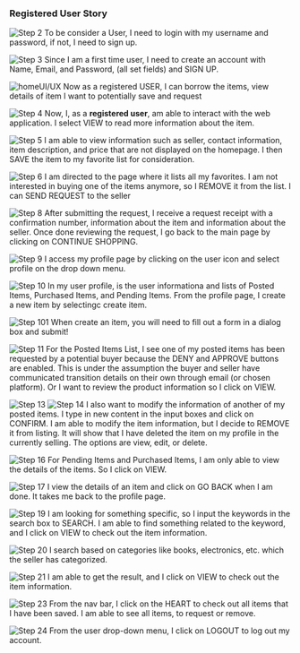 ### Registered User Story

![Step 2](UX_UI_Images/student_user/2.png "Step 2")
To be consider a User, I need to login with my username and password, if not, I need to sign up.

![Step 3](UX_UI_Images/student_user/3.png "Step 3")
Since I am a first time user, I need to create an account with Name, Email, and Password, (all set fields) and SIGN UP.

![homeUI/UX](../diagrams/sprint03_images/homeUI.png "homeUI/UX")
Now as a registered USER, I can borrow the items, view details of item I want to potentially save and request

![Step 4](../diagrams/UX_UI_Images/student_user/4.png "Step 4")
Now, I, as a **registered user**, am able to interact with the web application. I select VIEW to read more information about the item.

![Step 5](../diagrams/UX_UI_Images/student_user/51.png "Step 5")
I am able to view information such as seller, contact information, item description, and price that are not displayed on the homepage. I then SAVE the item to my favorite list for consideration.

![Step 6](../diagrams/UX_UI_Images/student_user/61.png "Step 6")
I am directed to the page where it lists all my favorites. I am not interested in buying one of the items anymore, so I REMOVE it from the list. I can SEND REQUEST to the seller

![Step 8](../diagrams/UX_UI_Images/student_user/8.png "Step 8")
After submitting the request, I receive a request receipt with a confirmation number, information about the item and information about the seller. Once done reviewing the request, I go back to the main page by clicking on CONTINUE SHOPPING.

![Step 9](../diagrams/UX_UI_Images/student_user/9.png "Step 9")
I access my profile page by clicking on the user icon and select profile on the drop down menu.

![Step 10](../diagrams/UX_UI_Images/student_user/profile-create.png "Step 10")
In my user profile, is the user informationa and lists of Posted Items, Purchased Items, and Pending Items. From the profile page, I create a new item by selectingc create item. 

![Step 101](../diagrams/UX_UI_Images/student_user/create-item.png "Step 101")
When create an item, you will need to fill out a form in a dialog box and submit!

![Step 11](../diagrams/UX_UI_Images/student_user/request.png "Step 11")
For the Posted Items List, I see one of my posted items has been requested by a potential buyer because the DENY and APPROVE buttons are enabled. This is under the assumption the buyer and seller have communicated transition details on their own through email (or chosen platform). Or I want to review the product information so I click on VIEW.

![Step 13](../diagrams/UX_UI_Images/student_user/13.png "Step 13")
![Step 14](../diagrams/UX_UI_Images/student_user/14.png "Step 14")
I also want to modify the information of another of my posted items. I type in new content in the input boxes and click on CONFIRM. I am able to modify the item information, but I decide to REMOVE it from listing. It will show that I have deleted the item on my profile in the currently selling. The options are view, edit, or delete. 

![Step 16](../diagrams/UX_UI_Images/student_user/view.png "Step 16")
For Pending Items and Purchased Items, I am only able to view the details of the items. So I click on VIEW.

![Step 17](../diagrams/UX_UI_Images/student_user/17.png "Step 17")
I view the details of an item and click on GO BACK when I am done. It takes me back to the profile page.

![Step 19](../diagrams/UX_UI_Images/student_user/19.png "Step 19")
I am looking for something specific, so I input the keywords in the search box to SEARCH. I am able to find something related to the keyword, and I click on VIEW to check out the item information.

![Step 20](../diagrams/UX_UI_Images/student_user/20.png "Step 20")
I search based on categories like books, electronics, etc. which the seller has categorized.

![Step 21](../diagrams/UX_UI_Images/student_user/21.png "Step 21")
I am able to get the result, and I click on VIEW to check out the item information.

![Step 23](../diagrams/UX_UI_Images/student_user/c5.png "Step 23")
From the nav bar, I click on the HEART to check out all items that I have been saved. I am able to see all items, to request or remove. 

![Step 24](../diagrams/UX_UI_Images/student_user/logout.png "Step 24")
From the user drop-down menu, I click on LOGOUT to log out my account.
